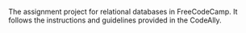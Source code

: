 The assignment project for relational databases in FreeCodeCamp.
It follows the instructions and guidelines provided in the CodeAlly.

